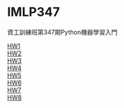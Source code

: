 # IMLP347
資工訓練班第347期Python機器學習入門

[HW1](https://github.com/muzzylexy/IMLP347/blob/master/Unit01/Unit01_Crash%20Course%20on%20Python.ipynb) \
[HW2](https://github.com/muzzylexy/IMLP347/blob/master/Unit02) \
[HW3](https://github.com/muzzylexy/IMLP347/blob/master/Unit03) \
[HW4](https://github.com/muzzylexy/IMLP347/blob/master/Unit04) \
[HW5](https://github.com/muzzylexy/IMLP347/blob/master/Unit05) \
[HW6](https://github.com/muzzylexy/IMLP347/blob/master/Unit06) \
[HW7](https://github.com/muzzylexy/IMLP347/blob/master/Unit07) \
[HW8](https://github.com/muzzylexy/IMLP347/blob/master/Unit08)
